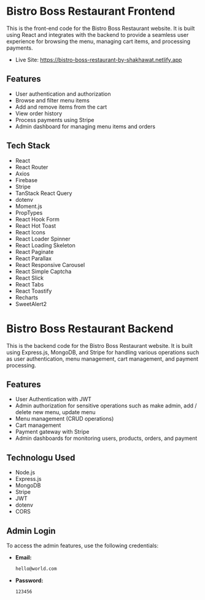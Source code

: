 # Bistro Boss Restaurant Frontend

This is the front-end code for the Bistro Boss Restaurant website. It is built using React and integrates with the backend to provide a seamless user experience for browsing the menu, managing cart items, and processing payments.
- Live Site: https://bistro-boss-restaurant-by-shakhawat.netlify.app

## Features

- User authentication and authorization
- Browse and filter menu items
- Add and remove items from the cart
- View order history
- Process payments using Stripe
- Admin dashboard for managing menu items and orders

## Tech Stack

- React
- React Router
- Axios
- Firebase
- Stripe
- TanStack React Query
- dotenv
- Moment.js
- PropTypes
- React Hook Form
- React Hot Toast
- React Icons
- React Loader Spinner
- React Loading Skeleton
- React Paginate
- React Parallax
- React Responsive Carousel
- React Simple Captcha
- React Slick
- React Tabs
- React Toastify
- Recharts
- SweetAlert2




# Bistro Boss Restaurant Backend

This is the backend code for the Bistro Boss Restaurant website. It is built using Express.js, MongoDB, and Stripe for handling various operations such as user authentication, menu management, cart management, and payment processing. 


## Features

- User Authentication with JWT
- Admin authorization for sensitive operations such as make admin, add / delete new menu, update menu
- Menu management (CRUD operations)
- Cart management
- Payment gateway with Stripe
- Admin dashboards for monitoring users, products, orders, and payment

## Technologu Used

- Node.js
- Express.js
- MongoDB
- Stripe
- JWT
- dotenv
- CORS



## Admin Login

To access the admin features, use the following credentials:

- **Email:**
   ```sh
   hello@world.com
    ```
- **Password:**
   ```sh
   123456
    ```
